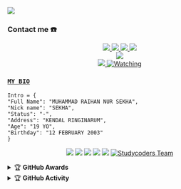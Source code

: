 <p align="center">

<a href="https://youtube.com/channel/UChnyRW6n7Xak5El1UGgBBNw"><img align="center" height="auto" src="https://i.ibb.co/BKYP4MT/IMG-20220627-150643-847.jpg"/></a>

### Contact me ☎️
<p align="center">
  <a href="https://instagram.com/_sekhaa"><img src="https://img.shields.io/badge/Instagram-E4405F?style=for-the-badge&logo=instagram&logoColor=white"/> 
  <a href="https://wa.me/0"><img src="https://img.shields.io/badge/WhatsApp-25D366?style=for-the-badge&logo=whatsapp&logoColor=white" />
  <a href="https://www.facebook.com/profile.php?id=100015526687857"><img src="https://img.shields.io/badge/Facebook-%234267B2.svg?&style=for-the-badge&logo=facebook&logoColor=white" />
  <a href="https://t.me/sekhaa"><img src="https://img.shields.io/badge/Telegram-%230088cc.svg?&style=for-the-badge&logo=telegram&logoColor=white" /> <br>
  <a href="https://youtu.be/WgeItwiifYs"><img src="https://img.shields.io/badge/YouTube-Rey Sekha-ff0000?style=for-the-badge&logo=youtube&logoColor=ff0000&link=https://youtube.com/channel/UCdzWwbApjkyODby7_MoRYlA" /><br>
  <a name=zeeoneofc&label=VIEWS&style=flat-square&color=orange" />
  <a href="https://github.com/inirey"><img src="https://img.shields.io/badge/-GitHub-black?style=flat-square&logo=github" /> 
  <a href="https://komarev.com/ghpvc/?username=inirey&color=blue&style=flat-square&label=Profile+Views"><img title="Watching" src="https://komarev.com/ghpvc/?username=inirey&color=blue&style=flat-square&label=Profile+View"></a>
</p>

### [`MY BIO`](https://reysekha.space/)
```
Intro = {
"Full Name": "MUHAMMAD RAIHAN NUR SEKHA",
"Nick name": "SEKHA",
"Status": "-",
"Address": "KENDAL RINGINARUM",
"Age": "19 YO",
"Birthday": "12 FEBRUARY 2003"
}
```

<p align="center">
    <img src="https://img.shields.io/badge/OS-Linux-blue?&logo=Linux" />
    <img src="https://img.shields.io/badge/OS-Windows-blue?&logo=Windows" />
    <img src="https://img.shields.io/badge/IDE-Xcode-blue?&logo=xcode" />
    <img src="https://img.shields.io/badge/Text%20Editor-Visual%20Studio%20Code-blue?&logo=visual%20studio%20code&logoColor=blue" />
    <img src="https://img.shields.io/badge/Sublime%20Text-gray?&logo=Sublime-Text" />
    <a target="_blank" href="https://www.studycoders.site/"><img alt="Studycoders Team" src="https://img.shields.io/badge/Studycoders Team%20-%23121011.svg?&style=for-the-badge&logo=ubuntu&logoColor=white"></a>
</p>
<details>
    <summary>&#127942 <b>GitHub Awards</b></summary><br/>

![Github Trophy](https://github-profile-trophy.vercel.app/?username=phaticusthiccy)

</details>

<details>
    <summary>&#127942 <b>GitHub Activity</b></summary><br/>

![Metrics](https://metrics.lecoq.io/inirey?template=classic&repositories.forks=true&languages=1&languages.colors=github&languages.threshold=0%25&config.timezone=Asia%2FSemarang)

</details> 
